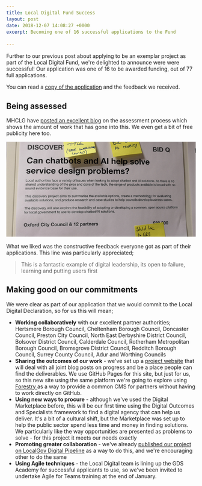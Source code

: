 ```yaml
---
title: Local Digital Fund Success
layout: post
date: 2018-12-07 14:08:27 +0000
excerpt: Becoming one of 16 successful applications to the Fund

---
```

Further to our previous post about applying to be an exemplar project  as part of the Local Digital Fund, we're delighted to announce were were successful! Our application was one of 16 to be awarded funding, out of 77 full applications.  

You can read a [copy of the application](https://localdigital.gov.uk/funding/oxford-city-council/ "Full application and feedback") and the feedback we received. 

## Being assessed

MHCLG have [posted an excellent blog](https://mhclgdigital.blog.gov.uk/2018/12/07/selecting-the-first-local-digital-fund-projects/) on the assessment process which shows the amount of work that has gone into this. We even get a bit of free publicity here too.

![](/downloads/panelbid.jpg)

What we liked was the constructive feedback everyone got as part of their applications. This line was particularly appreciated;

> This is a fantastic example of digital leadership, its open to failure, learning and putting users first

## Making good on our commitments

We were clear as part of our application that we would commit to the Local Digital Declaration, so for us this will mean;

* **Working collaboratively** with our excellent partner authorities; Hertsmere Borough Council, Cheltenham Borough Council, Doncaster Council, Preston City Council, North East Derbyshire District Council, Bolsover District Council, Calderdale Council, Rotherham Metropolitan Borough Council, Bromsgrove District Council, Redditch Borough Council, Surrey County Council, Adur and Worthing Councils
* **Sharing the outcomes of our work** - we've set up a [project website](https://localdigitalchatbots.github.io/ "Local Digital Chatbots/AI project website") that will deal with all joint blog posts on progress and be a place people can find the deliverables. We use GitHub Pages for this site, but just for us, so this new site using the same platform we're going to explore using [Forestry ](https://forestry.io/ "Forestry website")as a way to provide a common CMS for partners without having to work directly on GitHub.
* **Using new ways to procure** - although we've used the Digital Marketplace before, this will be our first time using the Digital Outcomes and Specialists framework to find a digital agency that can help us deliver. It's a bit of a cultural shift, but the Marketplace was set up to help the public sector spend less time and money in finding solutions. We particularly like the way opportunities are presented as problems to solve - for this project it meets our needs exactly
* **Promoting greater collaboration** - we've already [published our project on LocalGov Digital Pipeline](https://pipeline.localgov.digital/wiki/227 "LocalGov Digital Pipeline") as a way to do this, and we're encouraging other to do the same
* **Using Agile techniques** - the Local Digital team is lining up the GDS Academy for successful applicants to use, so we've been invited to undertake Agile for Teams training at the end of January. 